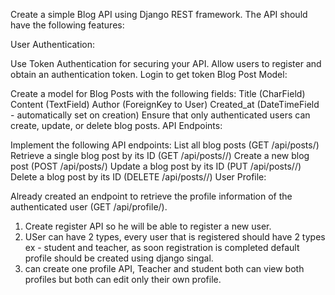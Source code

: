 Create a simple Blog API using Django REST framework. The API should have the following features:

User Authentication:

Use Token Authentication for securing your API.
Allow users to register and obtain an authentication token.
Login to get token
Blog Post Model:

Create a model for Blog Posts with the following fields:
Title (CharField)
Content (TextField)
Author (ForeignKey to User)
Created_at (DateTimeField - automatically set on creation)
Ensure that only authenticated users can create, update, or delete blog posts.
API Endpoints:

Implement the following API endpoints:
List all blog posts (GET /api/posts/)
Retrieve a single blog post by its ID (GET /api/posts/<id>/)
Create a new blog post (POST /api/posts/)
Update a blog post by its ID (PUT /api/posts/<id>/)
Delete a blog post by its ID (DELETE /api/posts/<id>/)
User Profile:

Already created an endpoint to retrieve the profile information of the authenticated user (GET /api/profile/).
1. Create register API so he will be able to register a new user.
2. USer can have 2 types, every user that is registered should have 2 types ex - student and teacher, as soon registration is completed default profile should be created using django singal. 
3. can create one profile API, Teacher and student both can view both profiles but both can edit only their own profile. 